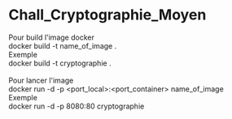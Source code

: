 # Chall_Cryptographie_Moyen

Pour build l'image docker <br>
  docker build -t name_of_image . <br>
Exemple <br>
  docker build -t cryptographie . <br>
  <br>
Pour lancer l'image <br>
  docker run -d -p <port_local>:<port_container> name_of_image <br>
Exemple <br>
  docker run -d -p 8080:80 cryptographie <br>

